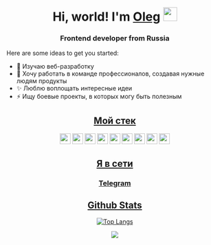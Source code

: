 <h1 align="center">Hi, world! I'm <a href="https://daniilshat.ru/" target="_blank">Oleg</a> 
<img src="https://github.com/blackcater/blackcater/raw/main/images/Hi.gif" height="32"/></h1>
<h3 align="center">Frontend developer from Russia</h3>

Here are some ideas to get you started:

- 🔭 Изучаю веб-разработку
- 🌱 Хочу работать в команде профессионалов, создавая нужные людям продукты
- ✨ Люблю воплощать интересные идеи
- ⚡ Ищу боевые проекты, в которых могу быть полезным

<h2 align="center"><a href="https://daniilshat.ru/" target="_blank">Мой стек</a></h2>
<div align="center">
<img src="https://camo.githubusercontent.com/3f289d98c7b8dc0adb54cbeebcac97d462b8f027f9b3b88deaaab35eddba49b8/68747470733a2f2f696d672e736869656c64732e696f2f62616467652f5653253230436f64652d3238324333343f6c6f676f3d76697375616c2d73747564696f2d636f6465266c6f676f436f6c6f723d303037414343" height="25"/>
<img src="https://camo.githubusercontent.com/d8a38a3da1b8512af061dec74f1d6613a8f3fa39c5f20179103c28196e8a56da/68747470733a2f2f696d672e736869656c64732e696f2f62616467652f52656163742d3238324333343f6c6f676f3d7265616374266c6f676f436f6c6f723d363144414642" height="25"/>
<img src="https://camo.githubusercontent.com/ed3e25d1bb23b5a021cc947e9c1e8470b3ce0fe4f279bf73bbe1fe330df78ed5/68747470733a2f2f696d672e736869656c64732e696f2f62616467652f435353332d3238324333343f6c6f676f3d63737333266c6f676f436f6c6f723d453334463236" height="25"/>
<img src="https://camo.githubusercontent.com/d7acbbe6bd9702a2a1507f74de23919e5c1a5f9373c7b7cb94fb4074f42d1a9c/68747470733a2f2f696d672e736869656c64732e696f2f62616467652f4e6f64652e6a732d3238324333343f6c6f676f3d6e6f64652e6a73266c6f676f436f6c6f723d333339393333" height="25"/>
<img
src="https://camo.githubusercontent.com/6398a3df3115b35887a2879b30cc2530f98f7267748fdee85812cb7cf5b9d3b0/68747470733a2f2f696d672e736869656c64732e696f2f62616467652f457870726573732d3238324333343f6c6f676f3d65787072657373266c6f676f436f6c6f723d464646464646" height="25"/>
<img
src="https://camo.githubusercontent.com/67121537b42cae0e295fe56713f1e871835d86ca4c61714250cf5e930254db51/68747470733a2f2f696d672e736869656c64732e696f2f62616467652f4d6f6e676f44422d3238324333343f6c6f676f3d6d6f6e676f6462266c6f676f436f6c6f723d343741323438" height="25"/>
<img
src="https://camo.githubusercontent.com/8e57264b6fd8f79acaf6c71a0b9fa5b7c25a395bba26450f563d89332d9fafe1/68747470733a2f2f696d672e736869656c64732e696f2f62616467652f4669676d612d3238324333343f6c6f676f3d6669676d61266c6f676f436f6c6f723d303037414343" height="25"/>
<img
src="https://camo.githubusercontent.com/6f6990a311bb84dff8a426a5686eafc1986184c3b1066580fe36a9b0a0377d26/68747470733a2f2f696d672e736869656c64732e696f2f62616467652f4a6176615363726970742d3238324333343f6c6f676f3d6a617661736372697074266c6f676f436f6c6f723d463744463145" height="25"/>
<img
src="https://camo.githubusercontent.com/abcb2d8365dc291062b0a73ef91f79cb6477ceec8bbeffe915e0a05745990590/68747470733a2f2f696d672e736869656c64732e696f2f62616467652f48544d4c352d3238324333343f6c6f676f3d68746d6c35266c6f676f436f6c6f723d453334463236" height="25"/>
</div>

<h2 align="center"><a href="https://daniilshat.ru/" target="_blank">Я в сети</a></h2>


<h3 align="center"><a href="https://t.me/Markov0leg/" target="_blank">Telegram</a></h2>

<h2 align="center"><a href="https://daniilshat.ru/" target="_blank">Github Stats</a></h2>
<div align="center">
  
[![Top Langs](https://github-readme-stats.vercel.app/api/top-langs/?username=OlegMarkoF&layout=compact)](https://github.com/anuraghazra/github-readme-stats)

![](https://komarev.com/ghpvc/?username=OlegMarkoF)

</div>

